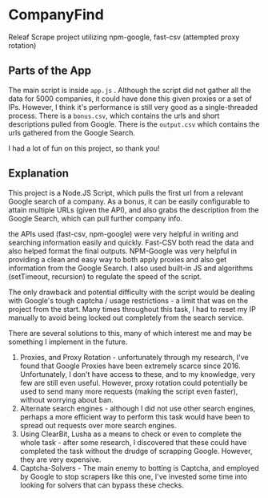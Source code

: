 # CompanyFind
Releaf Scrape project utilizing npm-google, fast-csv (attempted proxy rotation)

## Parts of the App
  The main script is inside `app.js` . Although the script did not gather all the data for 5000 companies, it could have done this given proxies or a set of IPs. However, I think it's performance is still very good as a single-threaded process.
  There is a `bonus.csv`, which contains the urls and short descriptions pulled from Google.
  There is the `output.csv` which contains the urls gathered from the Google Search.
  
  I had a lot of fun on this project, so thank you!
  
## Explanation
This project is a Node.JS Script, which pulls the first url from a relevant Google search of a company. As a bonus, it can be easily configurable to attain multiple URLs (given the API),
and also grabs the description from the Google Search, which can pull further company info.

the APIs used (fast-csv, npm-google) were very helpful in writing and searching information easily and quickly. Fast-CSV both read the data and also helped format the final outputs. NPM-Google was very helpful in providing a clean and easy way to both apply proxies and also get information from the Google Search.
I also used built-in JS and algorithms (setTimeout, recursion) to regulate the speed of the script.

The only drawback and potential difficulty with the script would be dealing with Google's tough captcha / usage restrictions - a limit that was on the project from the start.
Many times throughout this task, I had to reset my IP manually to avoid being locked out completely from the search service.

There are several solutions to this, many of which interest me and may be something I implement in the future.
  1) Proxies, and Proxy Rotation - unfortunately through my research, I've found that Google Proxies have been extremely scarce since 2016. Unfortunately, I don't have access to these, and to my knowledge, very few are still even useful. However, 
  proxy rotation could potentially be used to send many more requests (making the script even faster), without worrying about ban.
  2) Alternate search engines - although I did not use other search engines, perhaps a more efficient way to perform this task would have been to spread out requests over more search engines.
  3) Using ClearBit, Lusha as a means to check or even to complete the whole task - after some research, I discovered that these could have completed the task without the 
  drudge of scrapping Google. However, they are very expensive.
  4) Captcha-Solvers - The main enemy to botting is Captcha, and employed by Google to stop scrapers like this one, I've invested some time into looking for solvers that can bypass these checks.
